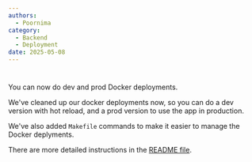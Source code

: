 ```yaml
---
authors:
  - Poornima
category:
  - Backend
  - Deployment
date: 2025-05-08
---
```

#
You can now do dev and prod Docker deployments.

<!-- more -->

We've cleaned up our docker deployments now, so you can do a dev version with hot reload, and a prod version to use the app in production.

We've also added `Makefile` commands to make it easier to manage the Docker deplyments.

There are more detailed instructions in the [README file](https://github.com/IDinsight/experiments-engine/blob/main/README.md).
